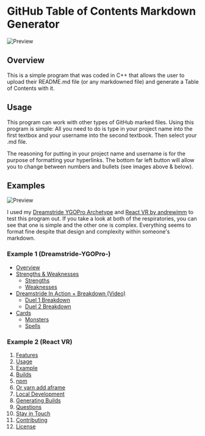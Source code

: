 # GitHub Table of Contents Markdown Generator
![Preview](https://i.imgur.com/ZSPbYtB.png)

## Overview

This is a simple program that was coded in C++ that allows the user to upload their README.md file (or any markdowned file) 
and generate a Table of Contents with it.

## Usage

This program can work with other types of GitHub marked files. Using this program is simple: All you need to do is
type in your project name into the first textbox and your username into the second textbook. Then select your .md file.

The reasoning for putting in your project name and username is for the purpose of formatting your hyperlinks. The bottom
far left button will allow you to change between numbers and bullets (see images above & below). 

## Examples

![Preview](https://i.imgur.com/P5ClDQk.png)

I used my [Dreamstride YGOPro Archetype](https://github.com/AHXR/Dreamstride-YGOPro-) and [React VR by andrewimm](https://github.com/facebook/react-vr) to test this 
program out. If you take a look at both of the respiratories, you can see that one is simple and the other one is complex.
Everything seems to format fine despite that design and complexity within someone's markdown.

### Example 1 (Dreamstride-YGOPro-)

* [Overview](http://github.com/AHXR/Dreamstride-YGOPro-#overview)
* [Strengths & Weaknesses](http://github.com/AHXR/Dreamstride-YGOPro-#strengths--weaknesses)
  * [Strengths](http://github.com/AHXR/Dreamstride-YGOPro-#strengths)
  * [Weaknesses](http://github.com/AHXR/Dreamstride-YGOPro-#weaknesses)
* [Dreamstride In Action + Breakdown (Video)](http://github.com/AHXR/Dreamstride-YGOPro-#dreamstride-in-action--breakdown--ideo-)
  * [Duel 1 Breakdown](http://github.com/AHXR/Dreamstride-YGOPro-#duel-1-breakdown)
  * [Duel 2 Breakdown](http://github.com/AHXR/Dreamstride-YGOPro-#duel-2-breakdown)
* [Cards](http://github.com/AHXR/Dreamstride-YGOPro-#cards)
  * [Monsters](http://github.com/AHXR/Dreamstride-YGOPro-#monsters)
  * [Spells](http://github.com/AHXR/Dreamstride-YGOPro-#spells)
  
### Example 2 (React VR)

1. [Features](http://github.com/facebook/react-vr#features)
2. [Usage](http://github.com/facebook/react-vr#usage)
  1. [Example](http://github.com/facebook/react-vr#example)
  2. [Builds](http://github.com/facebook/react-vr#builds)
  3. [npm](http://github.com/facebook/react-vr#npm)
3. [Or yarn add aframe](http://github.com/facebook/react-vr#or-yarn-add-aframe)
  1. [Local Development](http://github.com/facebook/react-vr#local-development)
  2. [Generating Builds](http://github.com/facebook/react-vr#generating-builds)
4. [Questions](http://github.com/facebook/react-vr#questions)
  1. [Stay in Touch](http://github.com/facebook/react-vr#stay-in-touch)
  2. [Contributing](http://github.com/facebook/react-vr#contributing)
  3. [License](http://github.com/facebook/react-vr#license)